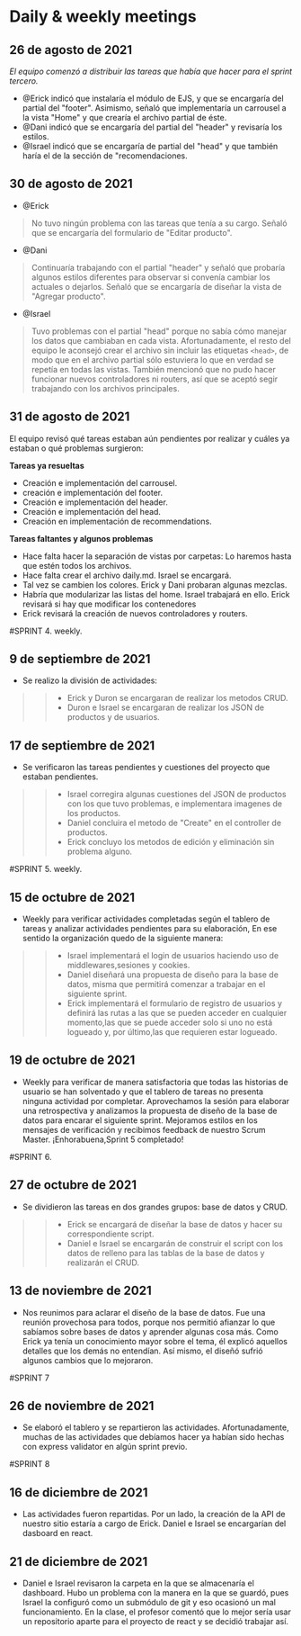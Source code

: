 # Daily & weekly meetings

## 26 de agosto de 2021

*El equipo comenzó a distribuir las tareas que había que hacer para el sprint tercero.*


* @Erick indicó que instalaría el módulo de EJS, y que se encargaría del partial del "footer". Asimismo, señaló que implementaría un carrousel a la vista "Home" y que crearía el archivo partial de éste. 
* @Dani indicó que se encargaría del partial del "header" y revisaría los estilos. 
* @Israel indicó que se encargaría de partial del "head" y que también haría el de la sección de "recomendaciones.


## 30 de agosto de 2021

* @Erick
>No tuvo ningún problema con las tareas que tenía a su cargo. Señaló que se encargaría del formulario de "Editar producto".

* @Dani
>Continuaría trabajando con el partial "header" y señaló que probaría algunos
estilos diferentes para observar si convenía cambiar los actuales o dejarlos.
Señaló que se encargaría de diseñar la vista de "Agregar producto".

* @Israel
>Tuvo problemas con el partial "head" porque no sabía cómo manejar los datos 
que cambiaban en cada vista. Afortunadamente, el resto del equipo le aconsejó
crear el archivo sin incluir las etiquetas `<head>`, de modo que en el archivo 
partial sólo estuviera lo que en verdad se repetía en todas las vistas.
También mencionó que no pudo hacer funcionar nuevos controladores ni routers, así 
que se aceptó segir trabajando con los archivos principales. 

## 31 de agosto de 2021

El equipo revisó qué tareas estaban aún pendientes por realizar y cuáles ya estaban o 
qué problemas surgieron:

**Tareas ya resueltas**
* Creación e implementación del carrousel.
* creación e implementación del footer.
* Creación e implementación del header.
* Creación e implementación del head.
* Creación en implementación de recommendations. 

**Tareas faltantes y algunos problemas**
* Hace falta hacer la separación de vistas por carpetas: Lo haremos hasta que estén todos los archivos. 
* Hace falta crear el archivo daily.md. Israel se encargará.
* Tal vez se cambien los colores. Erick y Dani probaran algunas mezclas.
* Habría que modularizar las listas del home. Israel trabajará en ello. Erick revisará si hay que modificar los contenedores
* Erick revisará la creación de nuevos controladores y routers. 

#SPRINT 4. weekly.

##  9 de septiembre de 2021
* Se realizo la división de actividades: 
>> * Erick y Duron se encargaran de realizar los metodos CRUD.
>> * Duron e Israel se encargaran de realizar los JSON de productos y de usuarios. 

##  17 de septiembre de 2021
* Se verificaron las tareas pendientes y cuestiones del proyecto que estaban pendientes.
>>* Israel corregira algunas cuestiones del JSON de productos con los que tuvo problemas, e implementara imagenes de los productos.
>>* Daniel concluira el metodo de "Create" en el controller de productos.
>>* Erick concluyo los metodos de edición y eliminación sin problema alguno. 

#SPRINT 5. weekly.

##  15 de octubre de 2021
* Weekly para verificar actividades completadas según el tablero de tareas y analizar actividades pendientes para su elaboración, En ese sentido la organización quedo de la siguiente manera:
>>* Israel implementará el login de usuarios haciendo uso de middlewares,sesiones y cookies.
>>* Daniel diseñará una propuesta de diseño para la base de datos, misma que permitirá comenzar a trabajar en el siguiente sprint.
>>* Erick implementará el formulario de registro de usuarios y definirá las rutas a las que se pueden acceder en cualquier momento,las que se puede acceder solo si uno no está logueado y, por último,las que requieren estar logueado.

##  19 de octubre de 2021
* Weekly para verificar de manera satisfactoria que todas las historias de usuario se han solventado y que el tablero de tareas no presenta ninguna actividad por completar. Aprovechamos la sesión para elaborar una retrospectiva y analizamos la propuesta de diseño de la base de datos para encarar el siguiente sprint. Mejoramos estilos en los mensajes de verificación y recibimos feedback de nuestro Scrum Master. ¡Enhorabuena,Sprint 5 completado! 

#SPRINT 6. 
##  27 de octubre de 2021
* Se dividieron las tareas en dos grandes grupos: base de datos y CRUD.
>>* Erick se encargará de diseñar la base de datos y hacer su correspondiente script.
>>* Daniel e Israel se encargarán de construir el script con los datos de relleno para las tablas de la base de datos y realizarán el CRUD.

##  13 de noviembre de 2021
* Nos reunimos para aclarar el diseño de la base de datos. Fue una reunión provechosa para todos, porque nos permitió afianzar lo que sabíamos sobre bases de datos y aprender algunas cosa más. Como Erick ya tenía un conocimiento mayor sobre el tema, él explicó aquellos detalles que los demás no entendían. Así mismo, el diseñó sufrió algunos cambios que lo mejoraron.


#SPRINT 7

##  26 de noviembre de 2021
* Se elaboró el tablero y se repartieron las actividades. Afortunadamente, muchas de las actividades que debíamos hacer ya habían sido hechas con express validator en algún sprint previo.

#SPRINT 8
##  16 de diciembre de 2021
* Las actividades fueron repartidas. Por un lado, la creación de la API de nuestro sitio estaría a cargo de Erick. Daniel e Israel se encargarían del dasboard en react.

## 21 de diciembre de 2021

* Daniel e Israel revisaron la carpeta en la que se almacenaría el dashboard. Hubo un problema con la manera en la que se guardó, pues Israel la configuró como un submódulo de git y eso ocasionó un mal funcionamiento. En la clase, el profesor comentó que lo mejor sería usar un repositorio aparte para el proyecto de react y se decidió trabajar así. 

